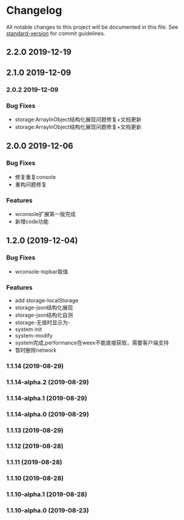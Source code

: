 # Changelog

All notable changes to this project will be documented in this file. See [standard-version](https://github.com/conventional-changelog/standard-version) for commit guidelines.

## 2.2.0 2019-12-19

## 2.1.0 2019-12-09

### 2.0.2 2019-12-09

### Bug Fixes

* storage:ArrayInObject结构化展现问题修复+文档更新
* storage:ArrayInObject结构化展现问题修复+文档更新

## 2.0.0 2019-12-06

### Bug Fixes

* 修复重复console
* 重构问题修复

### Features

* wconsole扩展第一版完成
* 新增code功能

## 1.2.0 (2019-12-04)

### Bug Fixes

* wconsole-topbar取值


### Features

* add storage-localStorage
* storage-json结构化展现
* storage-json结构化自测
* storage-无值时显示为-
* system init
* system-modify
* system完成,performance在weex不能直接获取，需要客户端支持 
* 暂时删除network

### 1.1.14 (2019-08-29)

### 1.1.14-alpha.2 (2019-08-29)

### 1.1.14-alpha.1 (2019-08-29)

### 1.1.14-alpha.0 (2019-08-29)

### 1.1.13 (2019-08-29)

### 1.1.12 (2019-08-28)

### 1.1.11 (2019-08-28)

### 1.1.10 (2019-08-28)

### 1.1.10-alpha.1 (2019-08-28)

### 1.1.10-alpha.0 (2019-08-23)